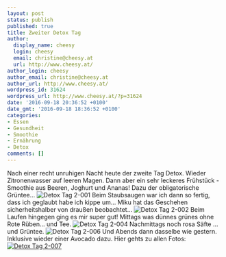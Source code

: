 ```yaml
---
layout: post
status: publish
published: true
title: Zweiter Detox Tag
author:
  display_name: cheesy
  login: cheesy
  email: christine@cheesy.at
  url: http://www.cheesy.at/
author_login: cheesy
author_email: christine@cheesy.at
author_url: http://www.cheesy.at/
wordpress_id: 31624
wordpress_url: http://www.cheesy.at/?p=31624
date: '2016-09-18 20:36:52 +0100'
date_gmt: '2016-09-18 18:36:52 +0100'
categories:
- Essen
- Gesundheit
- Smoothie
- Ernährung
- Detox
comments: []
---
```

Nach einer recht unruhigen Nacht heute der zweite Tag Detox. Wieder Zitronenwasser auf leeren Magen. Dann aber ein sehr leckeres Frühstück - Smoothie aus Beeren, Joghurt und Ananas! Dazu der obligatorische Grüntee...
![Detox Tag 2-001](http://www.cheesy.at/wp-content/uploads/Detox-Tag-2-001.jpg)
Beim Staubsaugen war ich dann so fertig, dass ich geglaubt habe ich kippe um... Miku hat das Geschehen sicherheitshalber von draußen beobachtet...
![Detox Tag 2-002](http://www.cheesy.at/wp-content/uploads/Detox-Tag-2-002.jpg)
Beim Laufen hingegen ging es mir super gut! Mittags was dünnes grünes ohne Rote Rüben... und Tee.
![Detox Tag 2-004](http://www.cheesy.at/wp-content/uploads/Detox-Tag-2-004.jpg)
Nachmittags noch rosa Säfte ... und Grüntee.
![Detox Tag 2-006](http://www.cheesy.at/wp-content/uploads/Detox-Tag-2-006.jpg)
Und Abends dann dasselbe wie gestern. Inklusive wieder einer Avocado dazu.
Hier gehts zu allen Fotos:
[![Detox Tag 2-007](http://www.cheesy.at/wp-content/uploads/Detox-Tag-2-007.jpg)](http://www.cheesy.at/fotos/sonstiges/ernahrungsumstellung/detox-tag-2/)
